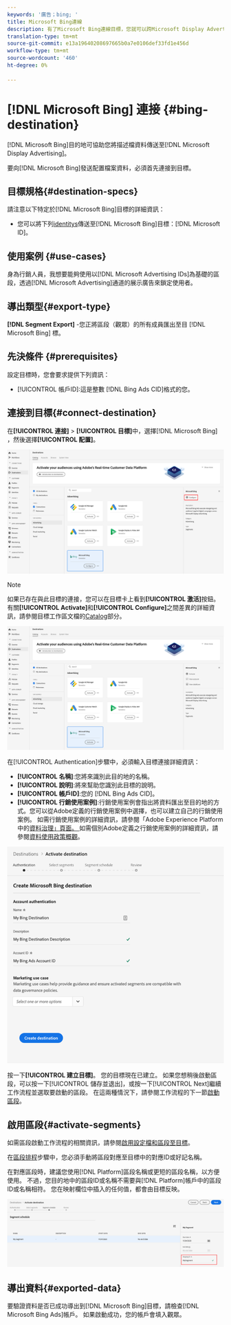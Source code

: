 ```yaml
---
keywords: '廣告；bing; '
title: Microsoft Bing連線
description: 有了Microsoft Bing連線目標，您就可以跨Microsoft Display Advertising執行重新定位和受眾鎖定的數位宣傳。
translation-type: tm+mt
source-git-commit: e13a19640208697665b0a7e0106def33fd1e456d
workflow-type: tm+mt
source-wordcount: '460'
ht-degree: 0%

---
```



# [!DNL Microsoft Bing] 連接  {#bing-destination}

[!DNL Microsoft Bing]目的地可協助您將描述檔資料傳送至[!DNL Microsoft Display Advertising]。

要向[!DNL Microsoft Bing]發送配置檔案資料，必須首先連接到目標。

## 目標規格{#destination-specs}

請注意以下特定於[!DNL Microsoft Bing]目標的詳細資訊：

* 您可以將下列[identitys](../../../identity-service/namespaces.md)傳送至[!DNL Microsoft Bing]目標：[!DNL Microsoft ID]。

## 使用案例 {#use-cases}

身為行銷人員，我想要能夠使用以[!DNL Microsoft Advertising IDs]為基礎的區段，透過[!DNL Microsoft Advertising]通道的展示廣告來鎖定使用者。

## 導出類型{#export-type}

**[!DNL Segment Export]** -您正將區段（觀眾）的所有成員匯出至目 [!DNL Microsoft Bing] 標。

## 先決條件 {#prerequisites}

設定目標時，您會要求提供下列資訊：

* [!UICONTROL 帳戶ID]:這是整數 [!DNL Bing Ads CID]格式的您。

## 連接到目標{#connect-destination}

在&#x200B;**[!UICONTROL 連接]** > **[!UICONTROL 目標]**&#x200B;中，選擇[!DNL Microsoft Bing] ，然後選擇&#x200B;**[!UICONTROL 配置]**。

![配置Microsoft Bing目標](../../assets/catalog/advertising/bing/configure.png)

>[!NOTE]
>
>如果已存在與此目標的連接，您可以在目標卡上看到&#x200B;**[!UICONTROL 激活]**&#x200B;按鈕。 有關&#x200B;**[!UICONTROL Activate]**&#x200B;和&#x200B;**[!UICONTROL Configure]**&#x200B;之間差異的詳細資訊，請參閱目標工作區文檔的[Catalog](../../ui/destinations-workspace.md#catalog)部分。
>
>![啟動Microsoft Bing目標](../../assets/catalog/advertising/bing/activate.png)

在[!UICONTROL Authentication]步驟中，必須輸入目標連接詳細資訊：

* **[!UICONTROL 名稱]**:您將來識別此目的地的名稱。
* **[!UICONTROL 說明]**:將來幫助您識別此目標的說明。
* **[!UICONTROL 帳戶ID]**:您的 [!DNL Bing Ads CID]。
* **[!UICONTROL 行銷使用案例]**:行銷使用案例會指出將資料匯出至目的地的方式。您可以從Adobe定義的行銷使用案例中選擇，也可以建立自己的行銷使用案例。 如需行銷使用案例的詳細資訊，請參閱「Adobe Experience Platform中的[資料治理」頁面。 ](../../../data-governance/policies/overview.md)如需個別Adobe定義之行銷使用案例的詳細資訊，請參閱[資料使用政策概觀](../../../data-governance/policies/overview.md)。

![Microsoft Bing目標驗證](../../assets/catalog/advertising/bing/authentication.png)

按一下&#x200B;**[!UICONTROL 建立目標]**。 您的目標現在已建立。 如果您想稍後啟動區段，可以按一下[!UICONTROL 儲存並退出]，或按一下[!UICONTROL Next]繼續工作流程並選取要啟動的區段。 在這兩種情況下，請參閱工作流程的下一節[啟動區段](#activate-segments)。

## 啟用區段{#activate-segments}

如需區段啟動工作流程的相關資訊，請參閱[啟用設定檔和區段至目標](../../ui/activate-destinations.md#select-attributes)。

在[區段排程](../../ui/activate-destinations.md#segment-schedule)步驟中，您必須手動將區段對應至目標中的對應ID或好記名稱。

在對應區段時，建議您使用[!DNL Platform]區段名稱或更短的區段名稱，以方便使用。 不過，您目的地中的區段ID或名稱不需要與[!DNL Platform]帳戶中的區段ID或名稱相符。 您在映射欄位中插入的任何值，都會由目標反映。

![區段對應ID](../../assets/common/segment-mapping-id.png)

## 導出資料{#exported-data}

要驗證資料是否已成功導出到[!DNL Microsoft Bing]目標，請檢查[!DNL Microsoft Bing Ads]帳戶。 如果啟動成功，您的帳戶會填入觀眾。